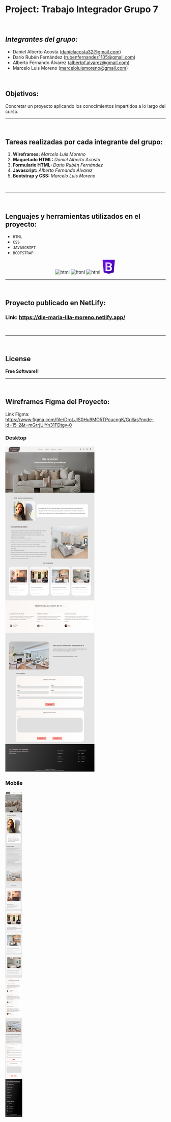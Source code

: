 # Project: Trabajo Integrador Grupo 7  


&nbsp; 
## _Integrantes del grupo:_
- Daniel Alberto Acosta     (danielacosta32@gmail.com)
- Darío Rubén Fernández     (rubenfernandez1105@gmail.com)
- Alberto Fernando Álvarez  (albertof.alvarez@gmail.com)
- Marcelo Luis Moreno       (marceloluismoreno@gmail.com)


&nbsp;
## Objetivos:   

Concretar un proyecto aplicando los conocimientos impartidos a lo largo del curso.

---

&nbsp;
## Tareas realizadas por cada integrante del grupo:   

1. **Wireframes:** *Marcelo Luis Moreno*
2. **Maquetado HTML:** *Daniel Alberto Acosta*
3. **Formulario HTML:** *Darío Rubén Fernández*
4. **Javascript:** *Alberto Fernando Álvarez*
5. **Bootstrap y CSS:** *Marcelo Luis Moreno*

&nbsp;

---


&nbsp;
## Lenguajes y herramientas utilizados en el proyecto:
  
- `HTML` 
- `CSS` 
- `JAVASCRIPT`
- `BOOTSTRAP`
<div>
<p style = 'text-align:center;'>
<img src="https://www.freepnglogos.com/uploads/html5-logo-png/html5-logo-html-logo-0.png" alt="html" width="43px">
<img src="https://img.icons8.com/fluency/256/css3.png" alt="html" width="50px">
<img src="https://img.icons8.com/color/256/html-5--v2.png" alt="html" width="50px">
<img src="https://raw.githubusercontent.com/themedotid/bootstrap-icon/HEAD/docs/bootstrap-icon-css.png" alt="html" width="44px">
</p>
</div>

---

&nbsp;
## Proyecto publicado en NetLify:
### Link: https://die-maria-lila-moreno.netlify.app/


&nbsp;

---

&nbsp;
## License

**Free Software!!**

---
&nbsp;
&nbsp;
## Wireframes Figma del Proyecto:

Link Figma: https://www.figma.com/file/DroLJlS0Hu9MO5TPcucngK/Grillas?node-id=15-2&t=mGrrjUlYn31FDtgv-0
&nbsp;
### Desktop

![figma](https://github.com/MarceloLuisMoreno/TrabajoIntegradorG7/blob/main/assets/wireframe/figma.png?raw=true)


### Mobile

![figma](https://github.com/MarceloLuisMoreno/TrabajoIntegradorG7/blob/main/assets/wireframe/figmaMobile.png?raw=true)


